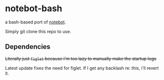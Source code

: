 # notebot-bash
a bash-based port of [notebot](https://github.com/BrendanTCC/notebot).

Simply git clone this repo to use.



## Dependencies
~~Literally just `figlet` because i'm too lazy to manually make the startup logo~~

Latest update fixes the need for figlet. If I get any backlash re: this, i'll revert it.
